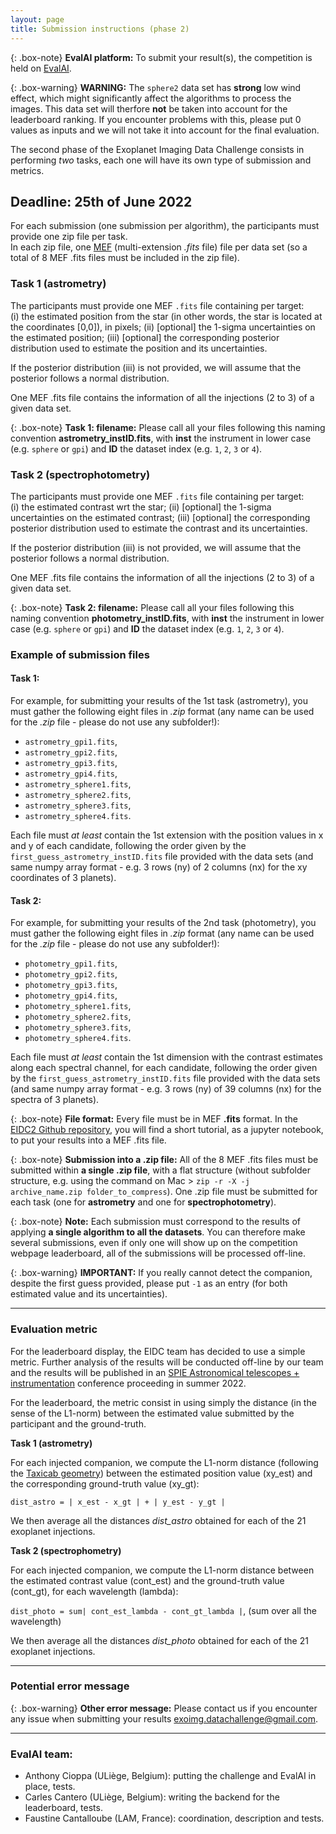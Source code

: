 ```yaml
---
layout: page
title: Submission instructions (phase 2)
---
```


{: .box-note}
**EvalAI platform:** To submit your result(s), the competition is held on [EvalAI](https://eval.ai/web/challenges/challenge-page/1717/).

{: .box-warning}
**WARNING:** The `sphere2` data set has **strong** low wind effect, which might significantly affect the algorithms to process the images. This data set will therfore **not** be taken into account for the leaderboard ranking. If you encounter problems with this, please put 0 values as inputs and we will not take it into account for the final evaluation.

The second phase of the Exoplanet Imaging Data Challenge consists in performing *two* tasks, each one will have its own type of submission and metrics.


## Deadline: 25th of June 2022
For each submission (one submission per algorithm), the participants must provide one zip file per task. <br>
In each zip file, one [MEF](https://docs.astropy.org/en/stable/generated/examples/io/create-mef.html) (multi-extension *.fits* file) file per data set (so a total of 8 MEF .fits files must be included in the zip file).

### Task 1 (astrometry)
The participants must provide one MEF `.fits` file containing per target: <br>
(i) the estimated position from the star (in other words, the star is located at the coordinates [0,0]), in pixels;
(ii) [optional] the 1-sigma uncertainties on the estimated position;
(iii) [optional] the corresponding posterior distribution used to estimate the position and its uncertainties.

If the posterior distribution (iii) is not provided, we will assume that the posterior follows a normal distribution. 

One MEF .fits file contains the information of all the injections (2 to 3) of a given data set.

{: .box-note}
**Task 1: filename:** Please call all your files following this naming convention **astrometry_instID.fits**, with **inst** the instrument in lower case (e.g. `sphere` or `gpi`) and **ID** the dataset index (e.g. `1`, `2`, `3` or `4`).



### Task 2 (spectrophotometry)
The participants must provide one MEF `.fits` file containing per target: <br>
(i) the estimated contrast wrt the star;
(ii) [optional] the 1-sigma uncertainties on the estimated contrast;
(iii) [optional] the corresponding posterior distribution used to estimate the contrast and its uncertainties.

If the posterior distribution (iii) is not provided, we will assume that the posterior follows a normal distribution. 

One MEF .fits file contains the information of all the injections (2 to 3) of a given data set.

{: .box-note}
**Task 2: filename:** Please call all your files following this naming convention **photometry_instID.fits**, with **inst** the instrument in lower case (e.g. `sphere` or `gpi`) and **ID** the dataset index (e.g. `1`, `2`, `3` or `4`).


### Example of submission files

#### Task 1:
For example, for submitting your results of the 1st task (astrometry), you must gather the following eight files in *.zip* format (any name can be used for the *.zip* file - please do not use any subfolder!): 
* ``astrometry_gpi1.fits``,
* ``astrometry_gpi2.fits``,
* ``astrometry_gpi3.fits``, 
* ``astrometry_gpi4.fits``, 
* ``astrometry_sphere1.fits``,
* ``astrometry_sphere2.fits``,
* ``astrometry_sphere3.fits``,
* ``astrometry_sphere4.fits``.

Each file must *at least* contain the 1st extension with the position values in x and y of each candidate, following the order given by the `first_guess_astrometry_instID.fits` file provided with the data sets (and same numpy array format - e.g. 3 rows (ny) of 2 columns (nx) for the xy coordinates of 3 planets). 

#### Task 2:
For example, for submitting your results of the 2nd task (photometry), you must gather the following eight files in *.zip* format (any name can be used for the *.zip* file - please do not use any subfolder!): 
* ``photometry_gpi1.fits``,
* ``photometry_gpi2.fits``,
* ``photometry_gpi3.fits``, 
* ``photometry_gpi4.fits``, 
* ``photometry_sphere1.fits``,
* ``photometry_sphere2.fits``,
* ``photometry_sphere3.fits``,
* ``photometry_sphere4.fits``.

Each file must *at least* contain the 1st dimension with the contrast estimates along each spectral channel, for each candidate, following the order given by the `first_guess_astrometry_instID.fits` file provided with the data sets (and same numpy array format - e.g. 3 rows (ny) of 39 columns (nx) for the spectra of 3 planets). 

{: .box-note}
**File format:** Every file must be in MEF **.fits** format. In the [EIDC2 Github repository](https://github.com/exoplanet-imaging-challenge/phase2/blob/main/tutorials/tutorial_creation_MEF.ipynb), you will find a short tutorial, as a jupyter notebook, to put your results into a MEF .fits file.

{: .box-note}
**Submission into a .zip file:** All of the 8 MEF .fits files must be submitted within **a single .zip file**, with a flat structure (without subfolder structure, e.g. using the command on Mac > ``zip -r -X -j archive_name.zip folder_to_compress``).
One .zip file must be submitted for each task (one for **astrometry** and one for **spectrophotometry**).

{: .box-note}
**Note:** Each submission must correspond to the results of applying **a single algorithm to all the datasets**. You can therefore make several submissions, even if only one will show up on the competition webpage leaderboard, all of the submissions will be processed off-line.

{: .box-warning}
**IMPORTANT:** If you really cannot detect the companion, despite the first guess provided, please put `-1` as an entry (for both estimated value and its uncertainties).


*** 

### Evaluation metric

For the leaderboard display, the EIDC team has decided to use a simple metric. Further analysis of the results will be conducted off-line by our team and the results will be published in an [SPIE Astronomical telescopes + instrumentation](https://spie.org/conferences-and-exhibitions/astronomical-telescopes-and-instrumentation) conference proceeding in summer 2022. 

For the leaderboard, the metric consist in using simply the distance (in the sense of the L1-norm) between the estimated value submitted by the participant and the ground-truth. 

**Task 1 (astrometry)**

For each injected companion, we compute the L1-norm distance (following the [Taxicab geometry](https://en.wikipedia.org/wiki/Taxicab_geometry)) between the estimated position value (xy_est) and the corresponding ground-truth value (xy_gt): <br>

`dist_astro = | x_est - x_gt | + | y_est - y_gt |`

We then average all the distances *dist_astro* obtained for each of the 21 exoplanet injections. 

**Task 2 (spectrophometry)**

For each injected companion, we compute the L1-norm distance between the estimated contrast value (cont_est) and the ground-truth value (cont_gt), for each wavelength (lambda): <br>

`dist_photo = sum| cont_est_lambda - cont_gt_lambda |`, (sum over all the wavelength)

We then average all the distances *dist_photo* obtained for each of the 21 exoplanet injections. 

*** 

### Potential error message

{: .box-warning}
**Other error message:** Please contact us if you encounter any issue when submitting your results <exoimg.datachallenge@gmail.com>.

*** 

### EvalAI team:
* Anthony Cioppa (ULiège, Belgium): putting the challenge and EvalAI in place, tests.
* Carles Cantero (ULiège, Belgium): writing the backend for the leaderboard, tests.
* Faustine Cantalloube (LAM, France): coordination, description and tests.

